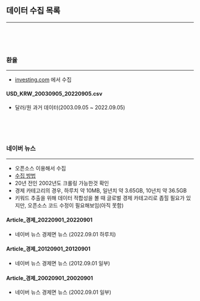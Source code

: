 ## 데이터 수집 목록
<hr>

<br>
<br>
<br>


### 환율
<hr>

- [investing.com](https://kr.investing.com/) 에서 수집

#### USD_KRW_20030905_20220905.csv
- 달러/원 과거 데이터(2003.09.05 ~ 2022.09.05)

<br>
<br>
<br>

### 네이버 뉴스
<hr>

- 오픈소스 이용해서 수집
- [수집 방법](https://beneficial-fall-f4b.notion.site/045482546a444d4b9789325cedd3e48b)
- 20년 전인 2002년도 크롤링 가능한것 확인
- 경제 카테고리의 경우, 하루치 약 10MB, 일년치 약 3.65GB, 10년치 약 36.5GB
- 키워드 추출을 위해 데이터 적합성을 볼 때 글로벌 경제 카테고리로 좁힐 필요가 있지만, 오픈소스 코드 수정이 필요해보임(아직 못함)

####  Article_경제_20220901_20220901
- 네이버 뉴스 경제면 뉴스 (2022.09.01 하루치)

#### Article_경제_20120901_20120901
- 네이버 뉴스 경제면 뉴스 (2012.09.01 일부)

#### Article_경제_20020901_20020901
- 네이버 뉴스 경제면 뉴스 (2002.09.01 일부)
